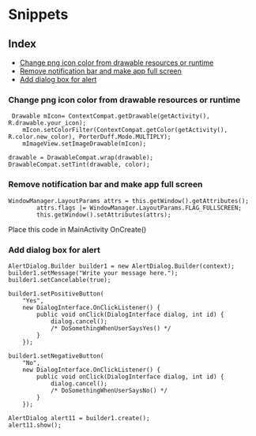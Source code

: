 # Snippets

## Index

* [Change png icon color from drawable resources or runtime ](snippets.md#Change-png-icon-color-from-drawable-resources-or-runtime)
* [Remove notification bar and make app full screen](snippets.md#Remove-notification-bar-and-make-app-full-screen)
* [Add dialog box for alert](snippets.md#Add-dialog-box-for-alert)

### Change png icon color from drawable resources or runtime

```text
 Drawable mIcon= ContextCompat.getDrawable(getActivity(), R.drawable.your_icon);
    mIcon.setColorFilter(ContextCompat.getColor(getActivity(), R.color.new_color), PorterDuff.Mode.MULTIPLY);
    mImageView.setImageDrawable(mIcon);
```

```text
drawable = DrawableCompat.wrap(drawable);
DrawableCompat.setTint(drawable, color);
```

### Remove notification bar and make app full screen

```text
WindowManager.LayoutParams attrs = this.getWindow().getAttributes();
        attrs.flags |= WindowManager.LayoutParams.FLAG_FULLSCREEN;
        this.getWindow().setAttributes(attrs);
```

Place this code in MainActivity OnCreate\(\)

### Add dialog box for alert

```text
AlertDialog.Builder builder1 = new AlertDialog.Builder(context);
builder1.setMessage("Write your message here.");
builder1.setCancelable(true);

builder1.setPositiveButton(
    "Yes",
    new DialogInterface.OnClickListener() {
        public void onClick(DialogInterface dialog, int id) {
            dialog.cancel();
            /* DoSomethingWhenUserSaysYes() */
        }
    });

builder1.setNegativeButton(
    "No",
    new DialogInterface.OnClickListener() {
        public void onClick(DialogInterface dialog, int id) {
            dialog.cancel();
            /* DoSomethingWhenUserSaysNo() */
        }
    });

AlertDialog alert11 = builder1.create();
alert11.show();
```

